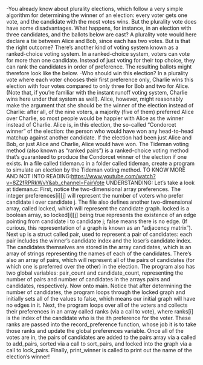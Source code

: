 -You already know about plurality elections, which follow a very simple algorithm for determining the winner of an election: every voter gets one vote, and the candidate with the most votes wins.
But the plurality vote does have some disadvantages. What happens, for instance, in an election with three candidates, and the ballots below are cast?
A plurality vote would here declare a tie between Alice and Bob, since each has two votes. But is that the right outcome?
There’s another kind of voting system known as a ranked-choice voting system. In a ranked-choice system, voters can vote for more than one candidate. Instead of just voting for their top choice, they can rank the candidates in order of preference. The resulting ballots might therefore look like the below.
-Who should win this election? In a plurality vote where each voter chooses their first preference only, Charlie wins this election with four votes compared to only three for Bob and two for Alice. (Note that, if you’re familiar with the instant runoff voting system, Charlie wins here under that system as well). Alice, however, might reasonably make the argument that she should be the winner of the election instead of Charlie: after all, of the nine voters, a majority (five of them) preferred Alice over Charlie, so most people would be happier with Alice as the winner instead of Charlie.
Alice is, in this election, the so-called “Condorcet winner” of the election: the person who would have won any head-to-head matchup against another candidate. If the election had been just Alice and Bob, or just Alice and Charlie, Alice would have won.
The Tideman voting method (also known as “ranked pairs”) is a ranked-choice voting method that’s guaranteed to produce the Condorcet winner of the election if one exists. In a file called tideman.c in a folder called tideman, create a program to simulate an election by the Tideman voting method.
TO KNOW MORE AND NOT INTO READING:https://www.youtube.com/watch?v=8Z2fRPRkWvY&ab_channel=FairVote
UNDERSTANDING:
Let’s take a look at tideman.c:
First, notice the two-dimensional array preferences. The integer preferences[i][j] will represent the number of voters who prefer candidate i over candidate j.
The file also defines another two-dimensional array, called locked, which will represent the candidate graph. locked is a boolean array, so locked[i][j] being true represents the existence of an edge pointing from candidate i to candidate j; false means there is no edge. (If curious, this representation of a graph is known as an “adjacency matrix”).
Next up is a struct called pair, used to represent a pair of candidates: each pair includes the winner’s candidate index and the loser’s candidate index.
The candidates themselves are stored in the array candidates, which is an array of strings representing the names of each of the candidates. There’s also an array of pairs, which will represent all of the pairs of candidates (for which one is preferred over the other) in the election.
The program also has two global variables: pair_count and candidate_count, representing the number of pairs and number of candidates in the arrays pairs and candidates, respectively.
Now onto main. Notice that after determining the number of candidates, the program loops through the locked graph and initially sets all of the values to false, which means our initial graph will have no edges in it.
Next, the program loops over all of the voters and collects their preferences in an array called ranks (via a call to vote), where ranks[i] is the index of the candidate who is the ith preference for the voter. These ranks are passed into the record_preference function, whose job it is to take those ranks and update the global preferences variable.
Once all of the votes are in, the pairs of candidates are added to the pairs array via a called to add_pairs, sorted via a call to sort_pairs, and locked into the graph via a call to lock_pairs. Finally, print_winner is called to print out the name of the election’s winner!
